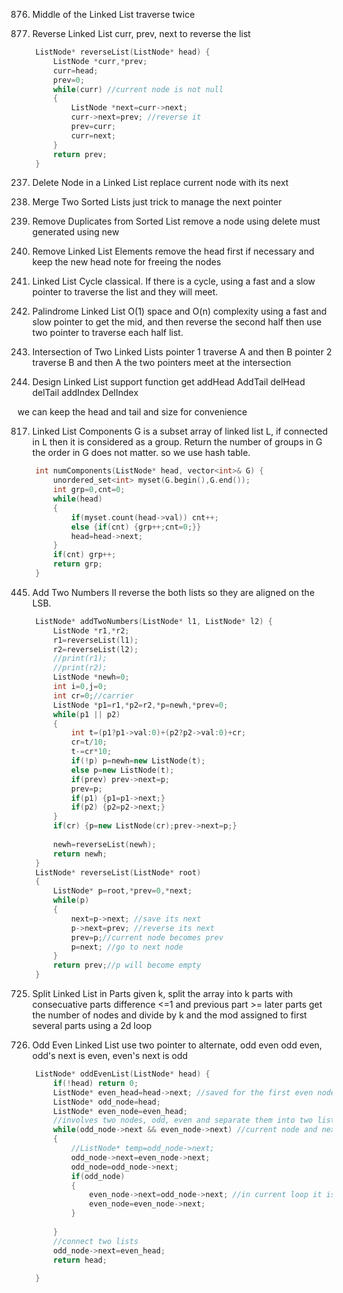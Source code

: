 876. Middle of the Linked List
traverse twice

206. Reverse Linked List
curr, prev, next to reverse the list
```cpp
    ListNode* reverseList(ListNode* head) {
        ListNode *curr,*prev;
        curr=head;
        prev=0;
        while(curr) //current node is not null
        {
            ListNode *next=curr->next;
            curr->next=prev; //reverse it
            prev=curr;
            curr=next;
        }
        return prev;
    }
```

237. Delete Node in a Linked List
replace current node with its next

21. Merge Two Sorted Lists
just trick to manage the next pointer

83. Remove Duplicates from Sorted List
remove a node
using delete must generated using new

203. Remove Linked List Elements
remove the head first if necessary and keep the new head
note for freeing the nodes

141. Linked List Cycle
classical. If there is a cycle, using a fast and a slow pointer to traverse the list and they will meet.

234. Palindrome Linked List
O(1) space and O(n) complexity
using a fast and slow pointer to get the mid, and then reverse the second half
then use two pointer to traverse each half list.

160. Intersection of Two Linked Lists
pointer 1 traverse A and then B
pointer 2 traverse B and then A
the two pointers meet at the intersection

707. Design Linked List
support function
get
addHead
AddTail
delHead
delTail
addIndex
DelIndex

we can keep the head and tail and size for convenience

817. Linked List Components
G is a subset array of linked list L, if connected in L then it is considered as a group.
Return the number of groups in G
the order in G does not matter. so we use hash table.
```cpp
    int numComponents(ListNode* head, vector<int>& G) {
        unordered_set<int> myset(G.begin(),G.end());
        int grp=0,cnt=0;
        while(head)
        {
            if(myset.count(head->val)) cnt++;
            else {if(cnt) {grp++;cnt=0;}}
            head=head->next;
        }
        if(cnt) grp++;
        return grp;
    }
```

445. Add Two Numbers II
reverse the both lists so they are aligned on the LSB.
```cpp
    ListNode* addTwoNumbers(ListNode* l1, ListNode* l2) {
        ListNode *r1,*r2;
        r1=reverseList(l1);
        r2=reverseList(l2);
        //print(r1);
        //print(r2);
        ListNode *newh=0;
        int i=0,j=0;
        int cr=0;//carrier
        ListNode *p1=r1,*p2=r2,*p=newh,*prev=0;
        while(p1 || p2)
        {
            int t=(p1?p1->val:0)+(p2?p2->val:0)+cr;
            cr=t/10;
            t-=cr*10;
            if(!p) p=newh=new ListNode(t);
            else p=new ListNode(t);
            if(prev) prev->next=p;
            prev=p;
            if(p1) {p1=p1->next;}
            if(p2) {p2=p2->next;}
        }
        if(cr) {p=new ListNode(cr);prev->next=p;}
        
        newh=reverseList(newh);
        return newh;
    }
    ListNode* reverseList(ListNode* root)
    {
        ListNode* p=root,*prev=0,*next;
        while(p)
        {
            next=p->next; //save its next
            p->next=prev; //reverse its next
            prev=p;//current node becomes prev
            p=next; //go to next node
        }
        return prev;//p will become empty
    }
```

725. Split Linked List in Parts
given k, split the array into k parts with consecuative parts difference <=1 and previous part >= later parts
get the number of nodes and divide by k and the mod assigned to first several parts
using a 2d loop 

328. Odd Even Linked List
use two pointer to alternate, odd even odd even, odd's next is even, even's next is odd
```cpp
    ListNode* oddEvenList(ListNode* head) {
        if(!head) return 0;
        ListNode* even_head=head->next; //saved for the first even node
        ListNode* odd_node=head;
        ListNode* even_node=even_head;
        //involves two nodes, odd, even and separate them into two lists
        while(odd_node->next && even_node->next) //current node and next node is not empty
        {
            //ListNode* temp=odd_node->next;
            odd_node->next=even_node->next;
            odd_node=odd_node->next;
            if(odd_node)
            {
                even_node->next=odd_node->next; //in current loop it is not able to determine event_node's next
                even_node=even_node->next;
            }
            
        }
        //connect two lists
        odd_node->next=even_head;
        return head;
        
    }
```








